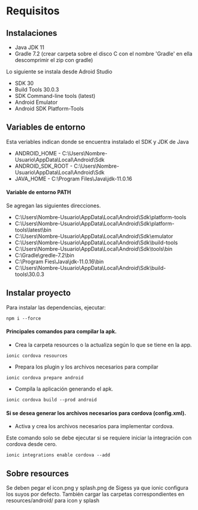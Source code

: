 # Requisitos
## Instalaciones
- Java JDK 11
- Gradle 7.2 (crear carpeta sobre el disco C con el nombre 'Gradle' en ella descomprimir el zip con gradle)

Lo siguiente se instala desde Adroid Studio
- SDK 30
- Build Tools 30.0.3
- SDK Command-line tools (latest)
- Android Emulator
- Android SDK Platform-Tools
## Variables de entorno
Esta veriables indican donde se encuentra instalado el SDK y JDK de Java
- ANDROID_HOME - C:\Users\Nombre-Usuario\AppData\Local\Android\Sdk
- ANDROID_SDK_ROOT - C:\Users\Nombre-Usuario\AppData\Local\Android\Sdk
- JAVA_HOME - C:\Program Files\Java\jdk-11.0.16
#### Variable de entorno PATH 
Se agregan las siguientes direcciones.
- C:\Users\Nombre-Usuario\AppData\Local\Android\Sdk\platform-tools
- C:\Users\Nombre-Usuario\AppData\Local\Android\Sdk\platform-tools\latest\bin
- C:\Users\Nombre-Usuario\AppData\Local\Android\Sdk\emulator
- C:\Users\Nombre-Usuario\AppData\Local\Android\Sdk\build-tools
- C:\Users\Nombre-Usuario\AppData\Local\Android\Sdk\tools\bin
- C:\Gradle\gredle-7.2\bin
- C:\Program Fies\Java\jdk-11.0.16\bin
- C:\Users\Nombre-Usuario\AppData\Local\Android\Sdk\build-tools\30.0.3

## Instalar proyecto
Para instalar las dependencias, ejecutar:
```node
npm i --force
```

#### Principales comandos para compilar la apk.
- Crea la carpeta resources o la actualiza según lo que se tiene en la app.
```npm
ionic cordova resources
```
- Prepara los plugin y los archivos necesarios para compilar
```npm
ionic cordova prepare android
```
- Compila la aplicación generando el apk.
```npm
ionic cordova build --prod android
```
#### Si se desea generar los archivos necesarios para cordova (config.xml).
- Activa y crea los archivos necesarios para implementar cordova.

Este comando solo se debe ejecutar si se requiere iniciar la integración con cordova desde cero.
```npm
ionic integrations enable cordova --add
```
## Sobre resources
Se deben pegar el icon.png y splash.png de Sigess ya que ionic configura los suyos por defecto.
También cargar las carpetas correspondientes en resources/android/ para icon y splash